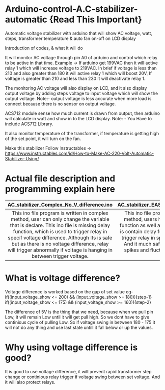# Arduino-control-A.C-stabilizer-automatic {Read This Important}
Automatic voltage stabilizer with arduino that will show AC voltage, watt, steps, 
transformer temperature &amp; auto fan on-off on LCD display

Introduction of codes, & what it will do

It will monitor AC voltage through pin A0 of arduino and control which relay to be active in that time. 
Example -> If arduino get 199VAC then it will active relay 1 which will increase voltage to 219VAC. 
In brief if voltage is less than 210 and also greater than 180 it will active relay 1 which will boost 20V, 
If voltage is greater than 210 and less than 230 it will deactivate relay 1.

The monitoring AC voltage will also display on LCD, 
and it also display output voltage by adding steps voltage to input voltage which will show the output voltage. 
Note:- output voltage is less accurate when more load is connect because there is no sensor on output voltage.

ACS712 module sense how much current is drawn from output, 
then arduino will calculate in watt and show in to the LCD display.
Note: - You Have to include ACS712 Library.

It also monitor temperature of the transformer, 
if temperature is getting high of the set point, it will turn on the fan.

Make this stabilizer Follow Instructables -> https://www.instructables.com/id/How-to-Make-AC-220-Volt-Automatic-Stabilizer-Using/

Actual file description and programming explain here
===============================================
| AC_stabilizer_Complex_No_V_difference.ino | AC_stabilizer_EASY_With_V_difference.ino|
|:------:|:-------:|
| This ino file program is written in complex method, user can only change the variable that is declare. This ino file is missing delay function, which is used to trigger relay in specif voltage difference. Although Its is safe but as there is no voltage difference, relay will trigger abnormally if voltage is hanging in between trigger voltage.  | This ino file program is written in easy method, users have to change value in function as well as in variable. This ino file is contain delay function, which is used to trigger relay in specif voltage difference. And it much safer and protects current spikes and fluctuation from rapid relay trigger.|

What is voltage difference?
===========================
Voltage difference is worked based on the gap of set value 
eg- 
if((input_voltage_show <= 200) && (input_voltage_show >= 180)){step-1} 
if((input_voltage_show <= 175) && (input_voltage_show >= 160)){step-2} 

The difference of 5V is the thing that we need, because when we pull pin Low, it will remain Low until it will get pull high. 
So we dont have to give continious cycle of pulling Low. So if voltage swing in between 180 - 175 it will not do any thing and use last state untill it fall below or up the values.


Why using voltage difference is good?
===========================
It is good to use voltage difference, it will prevent rapid transformer step change or continious relay trigger if voltage swing between set voltage. And it will also protect relays.
